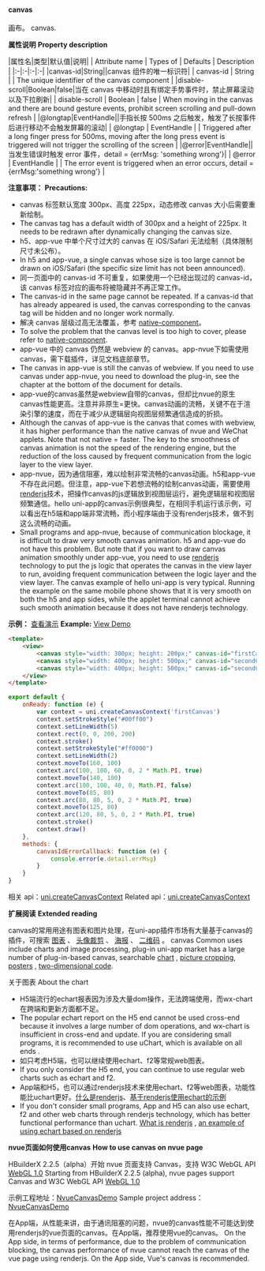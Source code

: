 #### canvas

画布。
canvas.

**属性说明**
**Property description**

|属性名|类型|默认值|说明|
| Attribute name | Types of    | Defaults | Description                                                  |
|:-|:-|:-|:-|
|canvas-id|String||canvas 组件的唯一标识符|
| canvas-id      | String      |          | The unique identifier of the canvas component                |
|disable-scroll|Boolean|false|当在 canvas 中移动时且有绑定手势事件时，禁止屏幕滚动以及下拉刷新|
| disable-scroll | Boolean     | false    | When moving in the canvas and there are bound gesture events, prohibit screen scrolling and pull-down refresh |
|@longtap|EventHandle||手指长按 500ms 之后触发，触发了长按事件后进行移动不会触发屏幕的滚动|
| @longtap       | EventHandle |          | Triggered after a long finger press for 500ms, moving after the long press event is triggered will not trigger the scrolling of the screen |
|@error|EventHandle||当发生错误时触发 error 事件，detail = {errMsg: 'something wrong'}|
| @error         | EventHandle |          | The error event is triggered when an error occurs, detail = {errMsg:'something wrong'} |

**注意事项：**
**Precautions:**

* canvas 标签默认宽度 300px、高度 225px，动态修改 canvas 大小后需要重新绘制。
* The canvas tag has a default width of 300px and a height of 225px. It needs to be redrawn after dynamically changing the canvas size.
* h5、app-vue 中单个尺寸过大的 canvas 在 iOS/Safari 无法绘制（具体限制尺寸未公布）。
* In h5 and app-vue, a single canvas whose size is too large cannot be drawn on iOS/Safari (the specific size limit has not been announced).
* 同一页面中的 canvas-id 不可重复，如果使用一个已经出现过的 canvas-id，该 canvas 标签对应的画布将被隐藏并不再正常工作。
*  The canvas-id in the same page cannot be repeated. If a canvas-id that has already appeared is used, the canvas corresponding to the canvas tag will be hidden and no longer work normally.
* 解决 canvas 层级过高无法覆盖，参考 [native-component](/component/native-component)。
* To solve the problem that the canvas level is too high to cover, please refer to [native-component](/component/native-component).
* app-vue 中的 canvas 仍然是 webview 的 canvas。app-nvue下如需使用canvas，需下载插件，详见文档底部章节。
*  The canvas in app-vue is still the canvas of webview. If you need to use canvas under app-nvue, you need to download the plug-in, see the chapter at the bottom of the document for details.
* app-vue的canvas虽然是webview自带的canvas，但却比nvue的原生canvas性能更高。注意并非原生=更快。canvas动画的流畅，关键不在于渲染引擎的速度，而在于减少从逻辑层向视图层频繁通信造成的折损。
*  Although the canvas of app-vue is the canvas that comes with webview, it has higher performance than the native canvas of nvue and WeChat applets. Note that not native = faster. The key to the smoothness of canvas animation is not the speed of the rendering engine, but the reduction of the loss caused by frequent communication from the logic layer to the view layer.
* app-nvue，因为通信阻塞，难以绘制非常流畅的canvas动画。h5和app-vue不存在此问题。但注意，app-vue下若想流畅的绘制canvas动画，需要使用[renderjs](https://uniapp.dcloud.io/frame?id=renderjs)技术，把操作canvas的js逻辑放到视图层运行，避免逻辑层和视图层频繁通信。hello uni-app的canvas示例很典型，在相同手机运行该示例，可以看出在h5端和app端非常流畅，而小程序端由于没有renderjs技术，做不到这么流畅的动画。
* Small programs and app-nvue, because of communication blockage, it is difficult to draw very smooth canvas animation. h5 and app-vue do not have this problem. But note that if you want to draw canvas animation smoothly under app-vue, you need to use [renderjs](https://uniapp.dcloud.io/frame?id=renderjs) technology to put the js logic that operates the canvas in the view layer to run, avoiding frequent communication between the logic layer and the view layer. The canvas example of hello uni-app is very typical. Running the example on the same mobile phone shows that it is very smooth on both the h5 and app sides, while the applet terminal cannot achieve such smooth animation because it does not have renderjs technology.

**示例：** [查看演示](https://hellouniapp.dcloud.net.cn/pages/component/canvas/canvas)
**Example:** [View Demo](https://hellouniapp.dcloud.net.cn/pages/component/canvas/canvas)
 
```html
<template>
	<view>
		<canvas style="width: 300px; height: 200px;" canvas-id="firstCanvas" id="firstCanvas"></canvas>
		<canvas style="width: 400px; height: 500px;" canvas-id="secondCanvas" id="secondCanvas"></canvas>
		<canvas style="width: 400px; height: 500px;" canvas-id="secondCanvas" id="secondCanvas" @error="canvasIdErrorCallback"></canvas>
	</view>
</template>
```
 
```javascript
export default {
	onReady: function (e) {
		var context = uni.createCanvasContext('firstCanvas')
		context.setStrokeStyle("#00ff00")
		context.setLineWidth(5)
		context.rect(0, 0, 200, 200)
		context.stroke()
		context.setStrokeStyle("#ff0000")
		context.setLineWidth(2)
		context.moveTo(160, 100)
		context.arc(100, 100, 60, 0, 2 * Math.PI, true)
		context.moveTo(140, 100)
		context.arc(100, 100, 40, 0, Math.PI, false)
		context.moveTo(85, 80)
		context.arc(80, 80, 5, 0, 2 * Math.PI, true)
		context.moveTo(125, 80)
		context.arc(120, 80, 5, 0, 2 * Math.PI, true)
		context.stroke()
		context.draw()
	},
	methods: {
		canvasIdErrorCallback: function (e) {
			console.error(e.detail.errMsg)
		}
	}
}
```
 
相关 api：[uni.createCanvasContext](api/canvas/createCanvasContext)
Related api：[uni.createCanvasContext](api/canvas/createCanvasContext)

**扩展阅读**
**Extended reading**

canvas的常用用途有图表和图片处理，在uni-app插件市场有大量基于canvas的插件，可搜索 [图表](https://ext.dcloud.net.cn/search?q=图表) 、 [头像裁剪](https://ext.dcloud.net.cn/search?q=头像裁剪) 、 [海报](https://ext.dcloud.net.cn/search?q=海报) 、 [二维码](https://ext.dcloud.net.cn/search?q=%E4%BA%8C%E7%BB%B4%E7%A0%81) 。
canvas Common uses include charts and image processing, plug-in uni-app market has a large number of plug-in-based canvas, searchable [chart](https://ext.dcloud.net.cn/search?q=图表) , [picture cropping](https://ext.dcloud.net.cn/search?q=头像裁剪), [posters](https://ext.dcloud.net.cn/search?q=海报) , [two-dimensional code](https://ext.dcloud.net.cn/search?q=%E4%BA%8C%E7%BB%B4%E7%A0%81).

关于图表
About the chart
- H5端流行的echart报表因为涉及大量dom操作，无法跨端使用，而wx-chart在跨端和更新方面都不足。
- The popular echart report on the H5 end cannot be used cross-end because it involves a large number of dom operations, and wx-chart is insufficient in cross-end and update. If you are considering small programs, it is recommended to use uChart, which is available on all ends .
- 如只考虑H5端，也可以继续使用echart、f2等常规web图表。
- If you only consider the H5 end, you can continue to use regular web charts such as echart and f2.
- App端和H5，也可以通过renderjs技术来使用echart、f2等web图表，功能性能比uchart更好。[什么是renderjs](https://uniapp.dcloud.io/frame?id=renderjs)、[基于renderjs使用echart的示例](https://ext.dcloud.net.cn/plugin?id=1207)
- If you don't consider small programs, App and H5 can also use echart, f2 and other web charts through renderjs technology, which has better functional performance than uchart. [What is renderjs](https://uniapp.dcloud.io/frame?id=renderjs) , [an example of using echart based on renderjs](https://ext.dcloud.net.cn/plugin?id=1207)


**nvue页面如何使用canvas**
**How to use canvas on nvue page**

HBuilderX 2.2.5（alpha）开始 nvue 页面支持 Canvas，支持 W3C WebGL API [WebGL 1.0](https://www.khronos.org/registry/webgl/specs/latest/1.0/)
Starting from HBuilderX 2.2.5 (alpha), nvue pages support Canvas and W3C WebGL API [WebGL 1.0](https://www.khronos.org/registry/webgl/specs/latest/1.0/)

示例工程地址：[NvueCanvasDemo](https://github.com/dcloudio/NvueCanvasDemo)
Sample project address：[NvueCanvasDemo](https://github.com/dcloudio/NvueCanvasDemo)

在App端，从性能来讲，由于通讯阻塞的问题，nvue的canvas性能不可能达到使用renderjs的vue页面的canvas。在App端，推荐使用vue的canvas。
On the App side, in terms of performance, due to the problem of communication blocking, the canvas performance of nvue cannot reach the canvas of the vue page using renderjs. On the App side, Vue's canvas is recommended.